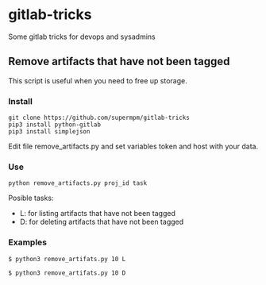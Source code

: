 # gitlab-tricks
Some gitlab tricks for devops and sysadmins


## Remove artifacts that have not been tagged

This script is useful when you need to free up storage.

### Install

```
git clone https://github.com/supermpm/gitlab-tricks
pip3 install python-gitlab
pip3 install simplejson
```

Edit file remove_artifacts.py and set variables token and host with your data.

### Use

```
python remove_artifacts.py proj_id task
```

Posible tasks:

* L: for listing artifacts that have not been tagged
* D: for deleting artifacts that have not been tagged

### Examples

```
$ python3 remove_artifats.py 10 L
```

```
$ python3 remove_artifats.py 10 D
```
